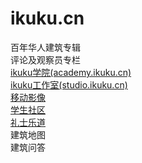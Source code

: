 ikuku.cn
========


百年华人建筑专辑  
评论及观察员专栏  
[ikuku学院(academy.ikuku.cn)](https://github.com/caadxyz/ikuku.cn/wiki/academy)   
[ikuku工作室(studio.ikuku.cn)](https://github.com/caadxyz/ikuku.cn/wiki/studio)   
[移动影像](https://github.com/caadxyz/ikuku.cn/wiki/moving-image)    
[学生社区](https://github.com/caadxyz/ikuku.cn/wiki/student)  
[礼士乐道](https://github.com/caadxyz/ikuku.cn/wiki/lsld)  
建筑地图  
建筑问答  
